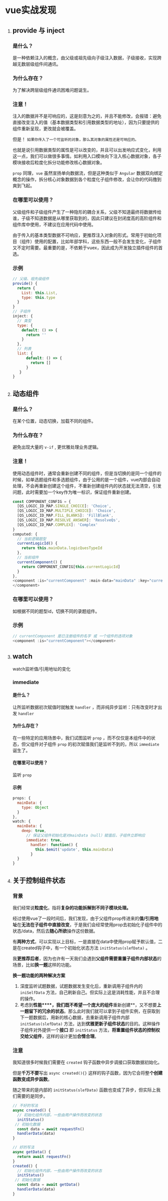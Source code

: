 # vue实战发现

1. ## provide 与 inject

   ### 是什么？

   是一种依赖注入的概念，由父级或祖先级向子级注入数据，子级接收，实现跨越无数层级组件间通讯。

   ### 为什么存在？

   为了解决跨层级组件通讯困难问题诞生。

   ### 注意！

   注入的数据并不是可响应的，这是刻意为之的，并且不能修改，会报错：避免直接改变注入的值（基本数据类型和引用数据类型的地址），因为只要提供的组件重新呈现，更改就会被覆盖。

   但是！ `如果你传入了一个可监听的对象，那么其对象的属性还是可响应的。`

    也就是说引用数据类型的属性是可以改变的，并且可以出发响应式变化，利用这一点，我们可以做很多事情。如利用入口模块向下注入核心数据对象，各子模块接收后粒度化拆分功能修改核心数据对象。

   `prop` 同理，`vue` 虽然宣扬单向数据流，但是这种类似于 `Angular` 数据双向绑定概念的操作，拆分核心对象数据到各个粒度化子组件修改，会让你的代码撸到爽到飞起。

   ### 在哪里可以使用？

   父级组件和子级组件产生了一种隐形的耦合关系，父级不知道最终将数据传给谁，子级不知道数据是从哪里获取到的，因此只建议在封闭度高的高阶组件和组件库中使用，不建议在应用代码中使用。
   
   由于传入的基本类型数据不可响应，更推荐注入对象的形式。常用于初始化项目（组件）使用的配置，比如年部学科，这些东西一般不会发生变化，子组件又不定时需要。最重要的是，不依赖于vuex，因此成为开发独立插件组件的首选。
   
   ### 示例
   
   ```javascript
   // 父级、祖先级组件
   provide() {
     return {
       List: this.List,
       type: this.type
     }
   }
   // 子组件
   inject: {
     // 类型
     type: {
       default: () => {
         return ''
       }
     },
     // 列表
     list: {
         default: () => {
           return []
         }
      }
   }
   ```
   
2. ## 动态组件

   ### 是什么？

   在某个位置，动态切换，加载不同的组件。

   ### 为什么存在？

   避免出现大量的 `v-if` , 更优雅处理业务逻辑。

   ### 注意！

   使用动态组件时，通常会重新创建不同的组件，但是当切换的是同一个组件的时候，如单选题组件和多选题组件，由于公用的是一个组件，vue内部会自动处理，不会再重新创建这个组件，不重新创建组件内的状态就无法清空，引发问题，此时需要加一个key作为唯一标识，保证组件重新创建。

   ```js
   const COMPONENT_CONFIG = {
     [QS_LOGIC_ID_MAP.SINGLE_CHOICE]: 'Choice',
     [QS_LOGIC_ID_MAP.MULTIPLE_CHOICE]: 'Choice',
     [QS_LOGIC_ID_MAP.FILL_BLANKS]: 'FillBlank',
     [QS_LOGIC_ID_MAP.RESOLVE_ANSWER]: 'ResolveQs',
     [QS_LOGIC_ID_MAP.COMPLEX]: 'Complex'
   }
   computed: {
     // 当前逻辑题型
     currentLogicId() {
       return this.mainData.logicQuesTypeId
     },
     // 当前组件
     currentComponent() {
       return COMPONENT_CONFIG[this.currentLogicId]
     }
   },
   <component :is="currentComponent" :main-data="mainData" :key="currentLogicId">
   </component>
   ```

   

   ### 在哪里可以使用？

   如根据不同的题型id，切换不同的录题组件。

   ### 示例

   ```javascript
   // currentComponent 是已注册组件的名字 或 一个组件的选项对象
   <component :is="currentComponent"></component>
   ```

3. ## watch

   watch监听值/引用地址的变化

   ### immediate

   #### 是什么？

   让所监听数据初次赋值时就触发 `handler` ，而非纯异步监听：只有改变时才出发 `handler`

   #### 为什么存在？

   在一些特定的应用场景中，我们试图监听 `prop` ，而不仅仅是本组件中的状态，但父组件对子组件 `prop` 的初次赋值我们是监听不到的，所以 `immediate` 诞生了。

   #### 在哪里可以使用？

   监听 `prop`

   #### 示例

   ```js
   props: {
     mainData: {
       type: Object
     }
   },
   watch: {
     mainData: {
       deep: true,
         // 保证父组件初始化是对mainData（null）赋值后，子组件立即响应
         immediate: true,
           handler: function() {
             this.$emit('update', this.mainData)
           }
     }
   }
   ```

4. ## 关于控制组件状态

   ### 背景

   我们经常说**粒度化**，指将**复杂的功能拆解到不同子模块处理。**

   经过使用vue了一段时间后，我们发现，由于父组件prop传进来的**值/引用地址**在**无法在子组件中直接改变**，于是我们会经常使用prop去初始化子组件中的状态/data，然后去**随心所欲**操作这份数据。

   有**两种方式**，可以实现以上目标，一是直接在data中使用prop赋予默认值，二是在created钩子中，有一个初始化状态方法 `initStatus(slefData)` 。

   我**更推荐后者**，因为也许有一天我们会遇到**父组件需要重置子组件内部状态**的场景，比如**换一题**这样的功能。

   **换一题功能的两种解决方案**

   1. 深度监听试题数据，试题数据发生变化后，重新调用子组件内的 `iniSelfData` 方法，自己刷新自己。但实际上这是消耗性能，并且不合理的操作。
   2. 考虑到**性能****，我们既不希望一个庞大的组件**重新创建**，又不想要**上一题留下的冗余的状态**。那么此时我们就可以拿到子组件实例，在获取到下一题数据后，用新的核心数据，去重新调用子组件内部 `initSatus(slefData)` 方法，达到**优雅更新子组件状态**的目的。这种操作子组件对外提供一个**接口** 即 `initStatus` 方法，**将重置组件状态的控制权交给父组件**，这样的设计更加**合情合理**。

   ### 注意

   我知道很多时候我们需要在 `created` 钩子函数中异步调接口获取数据初始化。

   但是**千万不要**写出 `async created(){}` 这样的钩子函数，因为它会将整**个创建函数变成异步函数**。

   随之带来的是内部的 `initStatus(slefData)` 函数也变成了异步，但实际上我们需要的是同步。

   ```javascript
   // 不好的写法
   async created() {
     // 初始化组件内部，一些由用户操作而改变的状态
     initStatus()
   	// 初始化数据
     const data = await requestFn()
     handlerData(data)
   }
   
   // 好的写法
   async getData() {
     return await requestFn()
   }
   created() {
     // 初始化组件内部，一些由用户操作而改变的状态
     initStatus()
   	// 初始化数据
     const data = await getData()
     handlerData(data)
   }
   ```

   





